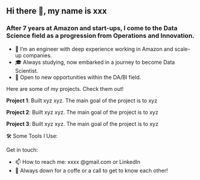 
## Hi there 👋, my name is xxx

### After 7 years at Amazon and start-ups, I come to the Data Science field as a progression from Operations and Innovation.


- 🔭 I’m an engineer with deep experience working in Amazon and scale-up companies. 
- 🎓 Always studying, now embarked in a journey to become Data Scientist.  
- 🔎 Open to new opportunities within the DA/BI field.





Here are some of my projects. Check them out!

**Project 1**: Built xyz xyz. The main goal of the project is to xyz

**Project 2**: Built xyz xyz. The main goal of the project is to xyz

**Project 3**: Built xyz xyz. The main goal of the project is to xyz


    


🛠 Some Tools I Use:

       

Get in touch:

- 📫 How to reach me: xxxx @gmail.com or LinkedIn
- 💬 Always down for a coffe or a call to get to know each other!


